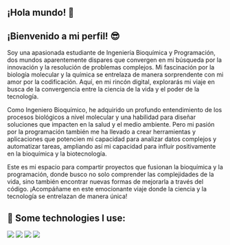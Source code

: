 ## ¡Hola mundo! 👋

## ¡Bienvenido a mi perfil! 😎 

Soy una apasionada estudiante de Ingeniería Bioquímica y Programación, dos mundos aparentemente dispares que convergen en mi búsqueda por la innovación y la resolución de problemas complejos. Mi fascinación por la biología molecular y la química se entrelaza de manera sorprendente con mi amor por la codificación. Aquí, en mi rincón digital, explorarás mi viaje en busca de la convergencia entre la ciencia de la vida y el poder de la tecnología.

Como Ingeniero Bioquímico, he adquirido un profundo entendimiento de los procesos biológicos a nivel molecular y una habilidad para diseñar soluciones que impacten en la salud y el medio ambiente. Pero mi pasión por la programación también me ha llevado a crear herramientas y aplicaciones que potencien mi capacidad para analizar datos complejos y automatizar tareas, ampliando así mi capacidad para influir positivamente en la bioquímica y la biotecnología.

Este es mi espacio para compartir proyectos que fusionan la bioquímica y la programación, donde busco no solo comprender las complejidades de la vida, sino también encontrar nuevas formas de mejorarla a través del código. ¡Acompáñame en este emocionante viaje donde la ciencia y la tecnología se entrelazan de manera única!


<!--
**anahichavz/anahichavz** is a ✨ _special_ ✨ repository because its `README.md` (this file) appears on your GitHub profile.

Here are some ideas to get you started:

- 🔭 I’m currently working on ...
- 🌱 I’m currently learning ...
- 👯 I’m looking to collaborate on ...
- 🤔 I’m looking for help with ...
- 💬 Ask me about ...
- 📫 How to reach me: ...
- 😄 Pronouns: ...
- ⚡ Fun fact: ...
-->

## 🎯 Some technologies I use:
<img src="https://img.shields.io/badge/HTML5-E34F26?style=for-the-badge&logo=html5&logoColor=white"/>
<img src="https://img.shields.io/badge/CSS3-1572B6?style=for-the-badge&logo=css3&logoColor=white" />
<img src="https://img.shields.io/badge/JavaScript-323330?style=for-the-badge&logo=javascript&logoColor=F7DF1E" />
<img src="https://img.shields.io/badge/GitHub-100000?style=for-the-badge&logo=github&logoColor=white" />

